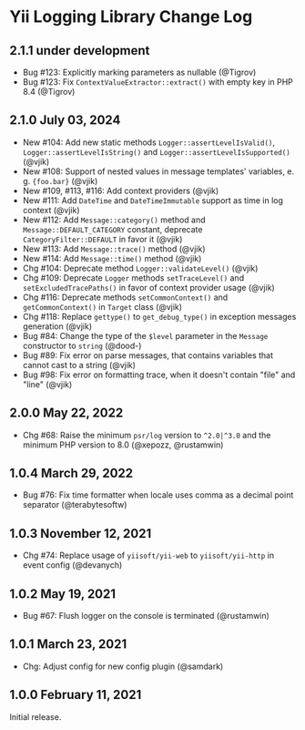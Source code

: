 # Yii Logging Library Change Log

## 2.1.1 under development

- Bug #123: Explicitly marking parameters as nullable (@Tigrov)
- Bug #123: Fix `ContextValueExtractor::extract()` with empty key in PHP 8.4 (@Tigrov)

## 2.1.0 July 03, 2024

- New #104: Add new static methods `Logger::assertLevelIsValid()`, `Logger::assertLevelIsString()` and
  `Logger::assertLevelIsSupported()` (@vjik)
- New #108: Support of nested values in message templates' variables, e. g. `{foo.bar}` (@vjik)
- New #109, #113, #116: Add context providers (@vjik)
- New #111: Add `DateTime` and `DateTimeImmutable` support as time in log context (@vjik)
- New #112: Add `Message::category()` method and `Message::DEFAULT_CATEGORY` constant, deprecate
  `CategoryFilter::DEFAULT` in favor it (@vjik)
- New #113: Add `Message::trace()` method (@vjik)
- New #114: Add `Message::time()` method (@vjik)
- Chg #104: Deprecate method `Logger::validateLevel()` (@vjik)
- Chg #109: Deprecate `Logger` methods `setTraceLevel()` and `setExcludedTracePaths()` in favor of context provider
  usage (@vjik)
- Chg #116: Deprecate methods `setCommonContext()` and `getCommonContext()` in `Target` class (@vjik)
- Chg #118: Replace `gettype()` to `get_debug_type()` in exception messages generation (@vjik)
- Bug #84: Change the type of the `$level` parameter in the `Message` constructor to `string` (@dood-)
- Bug #89: Fix error on parse messages, that contains variables that cannot cast to a string (@vjik)
- Bug #98: Fix error on formatting trace, when it doesn't contain "file" and "line" (@vjik)

## 2.0.0 May 22, 2022

- Chg #68: Raise the minimum `psr/log` version to `^2.0|^3.0` and the minimum PHP version to 8.0 (@xepozz, @rustamwin)

## 1.0.4 March 29, 2022

- Bug #76: Fix time formatter when locale uses comma as a decimal point separator (@terabytesoftw)

## 1.0.3 November 12, 2021

- Chg #74: Replace usage of `yiisoft/yii-web` to `yiisoft/yii-http` in event config (@devanych)

## 1.0.2 May 19, 2021

- Bug #67: Flush logger on the console is terminated (@rustamwin)

## 1.0.1 March 23, 2021

- Chg: Adjust config for new config plugin (@samdark)

## 1.0.0 February 11, 2021

Initial release.
